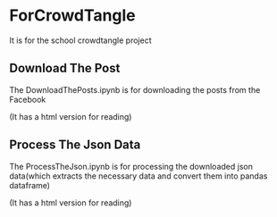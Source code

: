 # ForCrowdTangle
It is for the school crowdtangle project

## Download The Post

The DownloadThePosts.ipynb is for downloading the posts from the Facebook

(It has a html version for reading)

## Process The Json Data

The ProcessTheJson.ipynb is for processing the downloaded json data(which extracts the necessary data and convert them into pandas dataframe)

(It has a html version for reading)
